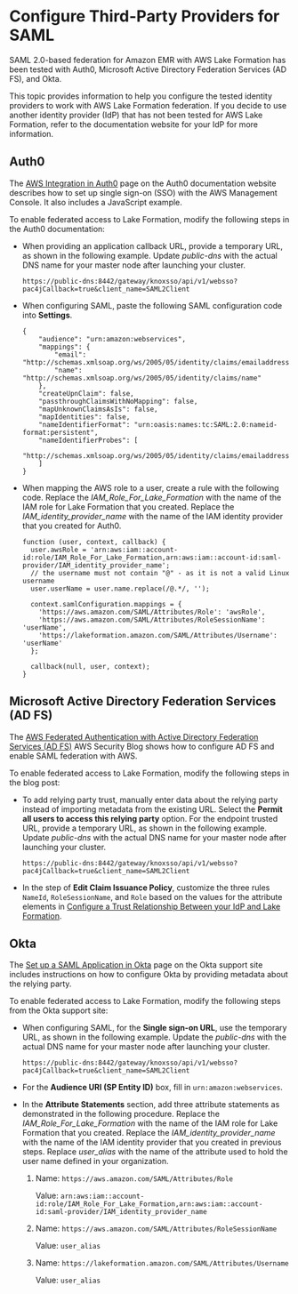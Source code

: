 # Configure Third\-Party Providers for SAML<a name="emr-lf-idp"></a>

SAML 2\.0\-based federation for Amazon EMR with AWS Lake Formation has been tested with Auth0, Microsoft Active Directory Federation Services \(AD FS\), and Okta\. 

This topic provides information to help you configure the tested identity providers to work with AWS Lake Formation federation\. If you decide to use another identity provider \(IdP\) that has not been tested for AWS Lake Formation, refer to the documentation website for your IdP for more information\. 

## Auth0<a name="emr-lf-auth0"></a>

The [AWS Integration in Auth0](https://auth0.com/docs/integrations/aws) page on the Auth0 documentation website describes how to set up single sign\-on \(SSO\) with the AWS Management Console\. It also includes a JavaScript example\.

To enable federated access to Lake Formation, modify the following steps in the Auth0 documentation:
+ When providing an application callback URL, provide a temporary URL, as shown in the following example\. Update *public\-dns* with the actual DNS name for your master node after launching your cluster\. 

  ```
  https://public-dns:8442/gateway/knoxsso/api/v1/websso?pac4jCallback=true&client_name=SAML2Client 
  ```
+ When configuring SAML, paste the following SAML configuration code into **Settings**\.

  ```
  {
      "audience": "urn:amazon:webservices",
      "mappings": {
          "email": "http://schemas.xmlsoap.org/ws/2005/05/identity/claims/emailaddress",
          "name": "http://schemas.xmlsoap.org/ws/2005/05/identity/claims/name"
      },
      "createUpnClaim": false,
      "passthroughClaimsWithNoMapping": false,
      "mapUnknownClaimsAsIs": false,
      "mapIdentities": false,
      "nameIdentifierFormat": "urn:oasis:names:tc:SAML:2.0:nameid-format:persistent",
      "nameIdentifierProbes": [
          "http://schemas.xmlsoap.org/ws/2005/05/identity/claims/emailaddress"
      ]
  }
  ```
+ When mapping the AWS role to a user, create a rule with the following code\. Replace the *IAM\_Role\_For\_Lake\_Formation* with the name of the IAM role for Lake Formation that you created\. Replace the *IAM\_identity\_provider\_name* with the name of the IAM identity provider that you created for Auth0\. 

  ```
  function (user, context, callback) {
    user.awsRole = 'arn:aws:iam::account-id:role/IAM_Role_For_Lake_Formation,arn:aws:iam::account-id:saml-provider/IAM_identity_provider_name';
    // the username must not contain "@" - as it is not a valid Linux username
    user.userName = user.name.replace(/@.*/, ''); 
   
    context.samlConfiguration.mappings = {
      'https://aws.amazon.com/SAML/Attributes/Role': 'awsRole',
      'https://aws.amazon.com/SAML/Attributes/RoleSessionName': 'userName',
      'https://lakeformation.amazon.com/SAML/Attributes/Username': 'userName'
    };
   
    callback(null, user, context);
  }
  ```

## Microsoft Active Directory Federation Services \(AD FS\)<a name="emr-lf-adfs"></a>

The [AWS Federated Authentication with Active Directory Federation Services \(AD FS\)](https://aws.amazon.com/blogs/security/aws-federated-authentication-with-active-directory-federation-services-ad-fs/) AWS Security Blog shows how to configure AD FS and enable SAML federation with AWS\.

To enable federated access to Lake Formation, modify the following steps in the blog post:
+ To add relying party trust, manually enter data about the relying party instead of importing metadata from the existing URL\. Select the **Permit all users to access this relying party** option\. For the endpoint trusted URL, provide a temporary URL, as shown in the following example\. Update *public\-dns* with the actual DNS name for your master node after launching your cluster\. 

  ```
  https://public-dns:8442/gateway/knoxsso/api/v1/websso?pac4jCallback=true&client_name=SAML2Client 
  ```
+ In the step of **Edit Claim Issuance Policy**, customize the three rules `NameId`, `RoleSessionName`, and `Role` based on the values for the attribute elements in [Configure a Trust Relationship Between your IdP and Lake Formation](emr-lf-federation.md)\.

## Okta<a name="emr-lf-okta"></a>

The [Set up a SAML Application in Okta](https://developer.okta.com/docs/guides/saml-application-setup/overview/) page on the Okta support site includes instructions on how to configure Okta by providing metadata about the relying party\.

To enable federated access to Lake Formation, modify the following steps from the Okta support site:
+ When configuring SAML, for the **Single sign\-on URL**, use the temporary URL, as shown in the following example\. Update the *public\-dns* with the actual DNS name for your master node after launching your cluster\.

  ```
  https://public-dns:8442/gateway/knoxsso/api/v1/websso?pac4jCallback=true&client_name=SAML2Client
  ```
+ For the **Audience URI \(SP Entity ID\)** box, fill in `urn:amazon:webservices`\.
+ In the **Attribute Statements** section, add three attribute statements as demonstrated in the following procedure\. Replace the *IAM\_Role\_For\_Lake\_Formation* with the name of the IAM role for Lake Formation that you created\. Replace the *IAM\_identity\_provider\_name* with the name of the IAM identity provider that you created in previous steps\. Replace *user\_alias* with the name of the attribute used to hold the user name defined in your organization\.

  1. Name: `https://aws.amazon.com/SAML/Attributes/Role`

     Value: `arn:aws:iam::account-id:role/IAM_Role_For_Lake_Formation,arn:aws:iam::account-id:saml-provider/IAM_identity_provider_name` 

  1. Name: `https://aws.amazon.com/SAML/Attributes/RoleSessionName`

     Value: `user_alias`

  1. Name: `https://lakeformation.amazon.com/SAML/Attributes/Username`

     Value: `user_alias`